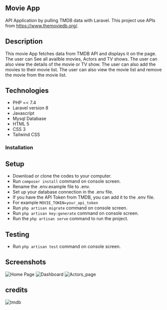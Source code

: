 ## Movie App

API Application by pulling TMDB data with Laravel. This project use APIs from <https://www.themoviedb.org/>.

## Description  

This movie App fetches data from TMDB API and displays it on the page. The user can See all availble movies, Actors and TV shows. The user can also view the details of the movie or TV show. The user can also add the movies to their movie list. The user can also view the movie list and remove the movie from the movie list.

## Technologies

- PHP  =< 7.4
- Laravel  version 8
- Javascript
- Mysql Database
- HTML 5
- CSS 3
- Tailwind CSS

### Installation

## Setup

- Download or clone the codes to your computer.
- Run `composer install` command on console screen.
- Rename the .env.example file to .env.
- Set up your database connection in the .env file.
- If you have the API Token from TMDB, you can add it to the .env file.
- For example `MOVIE_TOKEN=your_api_token`
- Run `php artisan migrate` command on console screen.
- Run `php artisan key:generate` command on console screen.
- Run the `php artisan serve` command to run the project.

## Testing

- Run `php artisan test` command on console screen.

## Screenshots

![Home Page](https://user-images.githubusercontent.com/28990981/197184544-fb3ece15-5f3a-4b51-8129-8cf0a4220600.png)
![Dashboard](https://user-images.githubusercontent.com/28990981/197184621-345efceb-fd6f-4e7d-b656-14c01233fcb4.png)
![Actors_page](https://user-images.githubusercontent.com/28990981/197184640-a61ea108-84e7-4331-bdbc-3956889f27e3.png)

## credits

![tmdb](https://user-images.githubusercontent.com/28990981/197189531-81d2c6d0-98e6-459a-b9d7-21ae9b344d69.svg)
